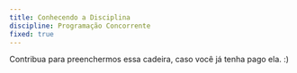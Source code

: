 ```yaml
---
title: Conhecendo a Disciplina
discipline: Programação Concorrente
fixed: true
---
```


Contribua para preenchermos essa cadeira, caso você já tenha pago ela. :)
